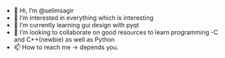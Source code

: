 - 👋 Hi, I’m @selimsagir
- 👀 I’m interested in everything which is interesting
- 🌱 I’m currently learning gui design with pyqt
- 💞️ I’m looking to collaborate on good resources to learn programming -C and C++(newbie) as well as Python
- 📫 How to reach me -> depends you.

<!---
selimsagir/selimsagir is a ✨ special ✨ repository because its `README.md` (this file) appears on your GitHub profile.
You can click the Preview link to take a look at your changes.
--->
